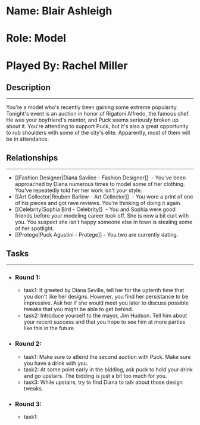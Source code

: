 # Name: Blair Ashleigh
# Role: Model
# Played By: Rachel Miller

## Description
---
You're a model who's recently been gaining some extreme popularity. Tonight's event is an auction in honor of Rigatoni Alfredo, the famous chef. He was your boyfriend's mentor, and Puck seems seriously broken up about it. You're attending to support Puck, but it's also a great opportunity to rub shoulders with some of the city's elite. Apparently, most of them will be in attendance.

## Relationships
---
- [[Fashion Designer|Diana Savilee - Fashion Designer]]  - You've been approached by Diana numerous times to model some of her clothing. You've repeatedly told her her work isn't your style.
- [[Art Collector|Reuben Barlow - Art Collector]]  - You wore a print of one of his pieces and got rave reviews. You're thinking of doing it again.
- [[Celebrity|Sophia Bird - Celebrity]]  - You and Sophia were good friends before your modeling career took off. She is now a bit curt with you. You suspect she isn't happy someone else in town is stealing some of her spotlight.
- [[Protege|Puck Agustini - Protege]] - You two are currently dating.

## Tasks
___
- ### Round 1: 
	- task1: If greeted by Diana Seville, tell her for the uptenth time that you don't like her designs. However, you find her persistance to be impressive. Ask her if she would meet you later to discuss possible tweaks that you might be able to get behind.
	- task2: Introduce yourself to the mayor, Jim Hudson. Tell him about your recent success and that you hope to see him at more parties like this in the future.
- ### Round 2:
	- task1: Make sure to attend the second auction with Puck. Make sure you have a drink with you.
	- task2: At some point early in the bidding, ask puck to hold your drink and go upstairs. The bidding is just a bit too much for you. 
	- task3: While upstairs, try to find Diana to talk about those design tweaks.
- ### Round 3:
	- task1: 
